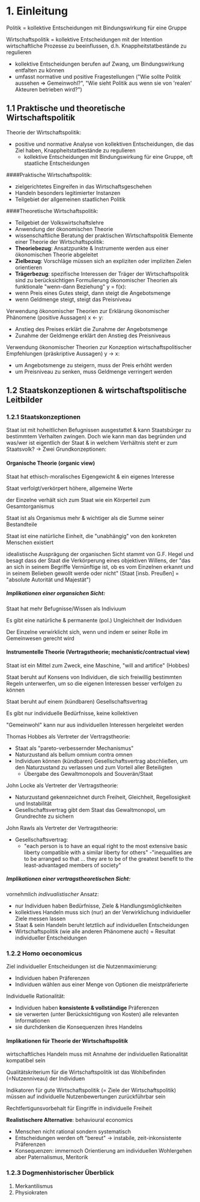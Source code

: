 # 1. Einleitung
Politik = kollektive Entscheidungen mit Bindungswirkung für eine Gruppe 

Wirtschaftspolitik = kollektive Entscheidungen mit der Intention wirtschaftliche Prozesse zu beeinflussen, d.h. Knappheitstatbestände zu regulieren
- kollektive Entscheidungen berufen auf Zwang, um Bindungswirkung entfalten zu können
- umfasst normative und positive Fragestellungen ("Wie sollte Politik aussehen => Gemeinwohl?", "Wie sieht Politik aus wenn sie von 'realen' Akteuren betrieben wird?")

## 1.1 Praktische und theoretische Wirtschaftspolitik
Theorie der Wirtschaftspolitik:
- positive und normative Analyse von kollektiven Entscheidungen, die das Ziel haben, Knappheitstatbestände zu regulieren
  - kollektive Entscheidungen mit Bindungswirkung für eine Gruppe, oft staatliche Entscheidungen

####Praktische Wirtschaftspolitik:
- zielgerichtetes Eingreifen in das Wirtschaftsgeschehen
- Handeln besonders legitimierter Instanzen
- Teilgebiet der allgemeinen staatlichen Politik

####Theoretische Wirtschaftspolitik:
- Teilgebiet der Volkswirtschaftslehre
- Anwendung der ökonomischen Theorie
- wissenschaftliche Beratung der praktischen Wirtschaftspolitik
Elemente einer Theorie der Wirtschaftspolitik:
- **Theoriebezug**: Ansatzpunkte & Instrumente werden aus einer ökonomischen Theorie abgeleitet
- **Zielbezug**: Vorschläge müssen sich an expliziten oder impliziten Zielen orientieren
- **Trägerbezug**: spezifische Interessen der Träger der Wirtschaftspolitik sind zu berücksichtigen 
Formulierung ökonomischer Theorien als funktionale "wenn-dann Beziehung" y = f(x):
- wenn Preis eines Gutes steigt, dann steigt die Angebotsmenge
- wenn Geldmenge steigt, steigt das Preisniveau

Verwendung ökonomischer Theorien zur Erklärung ökonomischer Phänomene (positive Aussagen) x <- y:
- Anstieg des Preises erklärt die Zunahme der Angebotsmenge
- Zunahme der Geldmenge erklärt den Anstieg des Preisniveaus

Verwendung ökonomischer Theorien zur Konzeption wirtschaftspolitischer Empfehlungen (präskriptive Aussagen) y -> x:
- um Angebotsmenge zu steigern, muss der Preis erhöht werden
- um Preisniveau zu senken, muss Geldmenge verringert werden

## 1.2 Staatskonzeptionen & wirtschaftspolitische Leitbilder
### 1.2.1 Staatskonzeptionen
Staat ist mit hoheitlichen Befugnissen ausgestattet & kann Staatsbürger zu bestimmtem Verhalten zwingen. Doch wie kann man das begründen und was/wer ist eigentlich der Staat & in welchem Verhältnis steht er zum Staatsvolk?
-> Zwei Grundkonzeptionen:

#### Organische Theorie (organic view)
Staat hat ethisch-moralisches Eigengewicht & ein eigenes Interesse

Staat verfolgt/verkörpert höhere, allgemeine Werte

der Einzelne verhält sich zum Staat wie ein Körperteil zum Gesamtorganismus

Staat ist als Organismus mehr & wichtiger als die Summe seiner Bestandteile

Staat ist eine natürliche Einheit, die "unabhängig" von den konkreten Menschen existiert

idealistische Ausprägung der organischen Sicht stammt von G.F. Hegel und besagt dass der Staat die Verkörperung eines objektiven Willens, der "das an sich in seinem Begriffe Vernünftige ist, ob es vom Einzelnen erkannt und in seinem Belieben gewollt werde oder nicht" (Staat [insb. Preußen] = "absolute Autorität und Majestät")

##### Implikationen einer organsichen Sicht:
Staat hat mehr Befugnisse/Wissen als Indiviuum

Es gibt eine natürliche & permanente (pol.) Ungleichheit der Individuen

Der Einzelne verwirklicht sich, wenn und indem er seiner Rolle im Gemeinwesen gerecht wird

#### Instrumentelle Theorie (Vertragstheorie; mechanistic/contractual view)
Staat ist ein Mittel zum Zweck, eine Maschine, "will and artifice" (Hobbes)

Staat beruht auf Konsens von Individuen, die sich freiwillig bestimmten Regeln unterwerfen, um so die eigenen Interessen besser verfolgen zu können

Staat beruht auf einem (kündbaren) Gesellschaftsvertrag

Es gibt nur individuelle Bedürfnisse, keine kollektiven

"Gemeinwohl" kann nur aus individuellen Interessen hergeleitet werden


Thomas Hobbes als Vertreter der Vertragstheorie:
- Staat als "pareto-verbessernder Mechanismus"
- Naturzustand als bellum omnium contra omnen
- Individuen können (kündbaren) Gesellschaftsvertrag abschließen, um den Naturzustand zu verlassen und zum Vorteil aller Beteiligten
  - Übergabe des Gewaltmonopols and Souverän/Staat

John Locke als Vertreter der Vertragstheorie:
- Naturzustand gekennzeichnet durch  Freiheit, Gleichheit, Regellosigkeit und Instabilität
- Gesellschaftsvertrag gibt dem Staat das Gewaltmonopol, um Grundrechte zu sichern

John Rawls als Vertreter der Vertragstheorie:
- Gesellschaftsvertrag:
  - "each person is to have an equal right to the most extensive basic liberty compatible with a similar liberty for others"
  -"inequalities are to be arranged so that ... they are to be of the greatest benefit to the least-advantaged members of society"

##### Implikationen einer vertragstheoretischen Sicht:
vornehmlich *indivualistischer* Ansatz:
- nur Individuen haben Bedürfnisse, Ziele & Handlungsmöglichkeiten
- kollektives Handeln muss sich (nur) an der Verwirklichung individueller Ziele messen lassen
- Staat & sein Handeln beruht letztlich auf individuellen Entscheidungen
- Wirtschaftspolitik (wie alle anderen Phänomene auch) = Resultat individueller Entscheidungen

### 1.2.2 Homo oeconomicus
Ziel individueller Entscheidungen ist die Nutzenmaximierung:
- Individuen haben Präferenzen
- Individuen wählen aus einer Menge von Optionen die meistpräferierte

Individuelle Rationalität:
- Individuen haben **konsistente & vollständige** Präferenzen
- sie verwerten (unter Berücksichtigung von Kosten) alle relevanten Informationen
- sie durchdenken die Konsequenzen ihres Handelns

#### Implikationen für Theorie der Wirtschaftspolitik
wirtschaftliches Handeln muss mit Annahme der individuellen Rationalität kompatibel sein

Qualitätskriterium für die Wirtschaftspolitik ist das Wohlbefinden (=Nutzenniveau) der Individuen

Indikatoren für gute Wirtschaftspolitik (= Ziele der Wirtschaftspolitik) müssen auf individuelle Nutzenbewertungen zurückführbar sein

Rechtfertigunsvorbehalt für Eingriffe in individuelle Freiheit

**Realistischere Alternative**: behavioural economics
- Menschen nicht rational sondern systematisch
- Entscheidungen werden oft "bereut" -> instabile, zeit-inkonsistente Präferenzen
- Konsequenzen: immernoch Orientierung am individuellen Wohlergehen aber Paternalismus, Meritorik

### 1.2.3 Dogmenhistorischer Überblick
1. Merkantilismus
2. Physiokraten

